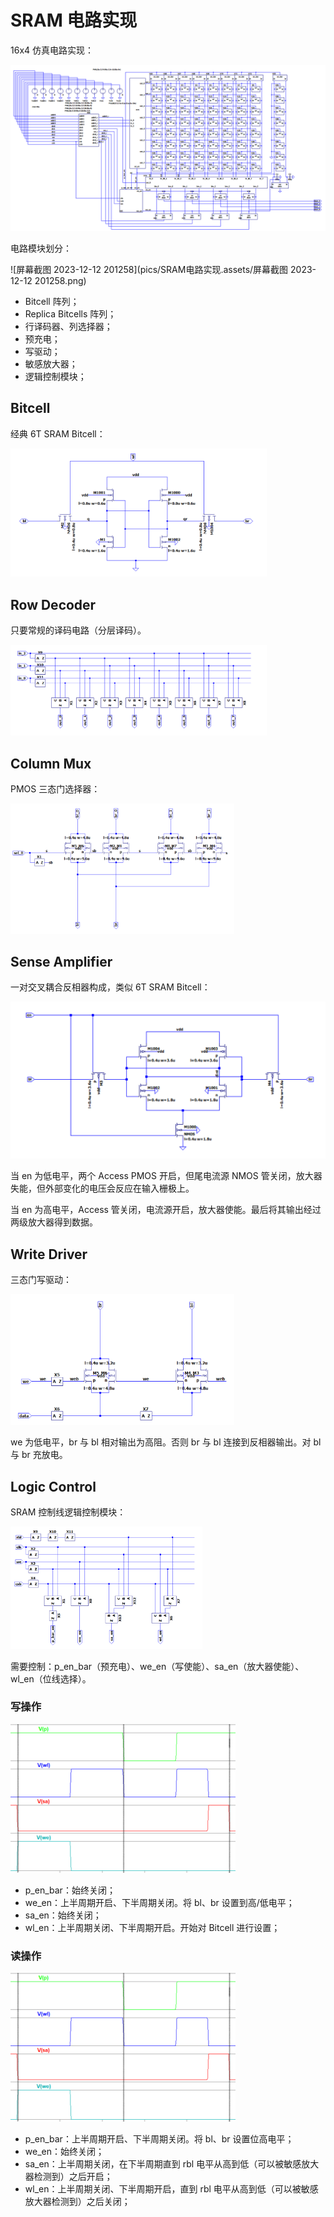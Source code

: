 # SRAM 电路实现

16x4 仿真电路实现：

![image-20231212200412142](pics/SRAM电路实现.assets/image-20231212200412142.png)

电路模块划分：

![屏幕截图 2023-12-12 201258](pics/SRAM电路实现.assets/屏幕截图 2023-12-12 201258.png)

- Bitcell 阵列；
- Replica Bitcells 阵列；
- 行译码器、列选择器；
- 预充电；
- 写驱动；
- 敏感放大器；
- 逻辑控制模块；



## Bitcell

经典 6T SRAM Bitcell：

<img src="pics/SRAM电路实现.assets/image-20231212195550682.png" alt="image-20231212195550682" style="zoom: 40%;" />



## Row Decoder

只要常规的译码电路（分层译码）。

<img src="pics/SRAM电路实现.assets/image-20231212195636824.png" alt="image-20231212195636824" style="zoom:40%;" />



## Column Mux

PMOS 三态门选择器：

<img src="pics/SRAM电路实现.assets/image-20231212213330077.png" alt="image-20231212213330077" style="zoom:35%;" />



## Sense Amplifier

一对交叉耦合反相器构成，类似 6T SRAM Bitcell：

<img src="pics/SRAM电路实现.assets/image-20231212195928971.png" alt="image-20231212195928971" style="zoom: 60%;" />

当 en 为低电平，两个 Access PMOS 开启，但尾电流源 NMOS 管关闭，放大器失能，但外部变化的电压会反应在输入栅极上。

当 en 为高电平，Access 管关闭，电流源开启，放大器使能。最后将其输出经过两级放大器得到数据。



## Write Driver

三态门写驱动：

<img src="pics/SRAM电路实现.assets/image-20231212200005259.png" alt="image-20231212200005259" style="zoom:35%;" />

we 为低电平，br 与 bl 相对输出为高阻。否则 br 与 bl 连接到反相器输出。对 bl 与 br 充放电。



## Logic Control

SRAM 控制线逻辑控制模块：

<img src="pics/SRAM电路实现.assets/image-20231212200030597.png" alt="image-20231212200030597" style="zoom:30%;" />

需要控制：p_en_bar（预充电）、we_en（写使能）、sa_en（放大器使能）、wl_en（位线选择）。

### 写操作

<img src="pics/SRAM电路实现.assets/image-20231212203123890.png" alt="image-20231212203123890" style="zoom:50%;" />

- p_en_bar：始终关闭；
- we_en：上半周期开启、下半周期关闭。将 bl、br 设置到高/低电平；
- sa_en：始终关闭；
- wl_en：上半周期关闭、下半周期开启。开始对 Bitcell 进行设置；

### 读操作

<img src="pics/SRAM电路实现.assets/image-20231212203122153.png" alt="image-20231212203122153" style="zoom:50%;" />

- p_en_bar：上半周期开启、下半周期关闭。将 bl、br 设置位高电平；
- we_en：始终关闭；
- sa_en：上半周期关闭，在下半周期直到 rbl 电平从高到低（可以被敏感放大器检测到）之后开启；
- wl_en：上半周期关闭、下半周期开启，直到 rbl 电平从高到低（可以被敏感放大器检测到）之后关闭；